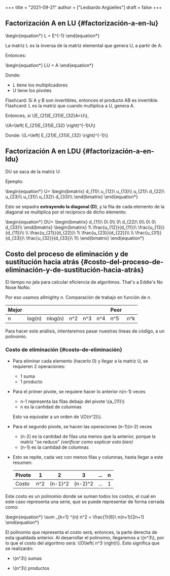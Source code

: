 +++
title = "2021-09-21"
author = ["Leobardo Argüelles"]
draft = false
+++

## Factorización A en LU {#factorización-a-en-lu}

\begin{equation\*}
L = E^{-1}
\end{equation\*}

La matriz L es la inversa de la matriz elemental que genera U, a
partir de A.

Entonces:

\begin{equation\*}
LU = A
\end{equation\*}

Donde:

-   L tiene los multiplicadores
-   U tiene los pivotes

Flashcard: Si A y B son invertibles, entonces el producto AB es invertible.
Flashcard: L es la matriz que cuando multiplica a U, genera A.

Entonces, si \\(E\_{21}E\_{31}E\_{32}A=U\\),

\\(A=\left( E\_{21}E\_{31}E\_{32} \right)^{-1}U\\)

Donde: \\(L=\left( E\_{21}E\_{31}E\_{32} \right)^{-1}\\)


## Factorización A en LDU {#factorización-a-en-ldu}

DU se saca de la matriz U:

Ejemplo:

\begin{equation\*}
U=
\begin{bmatrix}
d\_{11}\ u\_{12}\ u\_{13}\\\\
u\_{21}\ d\_{22}\ u\_{23}\\\\
u\_{31}\ u\_{32}\ d\_{33}\\\\
\end{bmatrix}
\end{equation\*}

Esto se sepadra **extrayendo la diagonal (D)**, y la fila de cada
elemento de la diagonal se multiplica por el recíproco de dicho
elemento:

\begin{equation\*}
DU=
\begin{bmatrix}
d\_{11}\ 0\ 0\\\\
0\ d\_{22}\ 0\\\\
0\ 0\ d\_{33}\\\\
\end{bmatrix}
\begin{bmatrix}
1\ \frac{u\_{12}}{d\_{11}}\ \frac{u\_{13}}{d\_{11}}\\\\
\\\\
\frac{u\_{21}}{d\_{22}}\ 1\ \frac{u\_{23}}{d\_{22}}\\\\
\\\\
\frac{u\_{31}}{d\_{33}}\ \frac{u\_{32}}{d\_{33}}\ 1\\\\
\end{bmatrix}
\end{equation\*}


## Costo del proceso de eliminación y de sustitución hacia atrás {#costo-del-proceso-de-eliminación-y-de-sustitución-hacia-atrás}

El tiempo no jala para calcular eficiencia de algoritmos.
That's a Eddie's No Nose NoNo.

Por eso usamos allmighty _n_.
Comparación de trabajo en función de _n_.

| Mejor |        |         |     |     |     | Peor |     |
|-------|--------|---------|-----|-----|-----|------|-----|
| n     | log(n) | nlog(n) | n^2 | n^3 | n^4 | n^5  | n^k |

Para hacer este análisis, intentaremos pasar nuestras
líneas de código, a un polinomio.


### Costo de eliminación {#costo-de-eliminación}

-   Para eliminar cada elemento (hacerlo 0) y llegar a la matriz U,
    se requieren 2 operaciones:
    -   1 suma
    -   1 producto
-   Para el primer pivote, se requiere hacer lo anterior n(n-1) veces

    -   n-1 representa las filas debajo del pivote \\(a\_{11}\\)
    -   n es la cantidad de columnas

    Esto va equivaler a un orden de \\(O(n^2)\\).
-   Para el segundo pivote, se hacen las operaciones (n-1)(n-2) veces
    -   (n-2) es la cantidad de filas
        una menos que la anterior, porque la matriz "se reduce" _(verificar_
        _como explicar esto bien)_
    -   (n-1) es la cantidad de columnas
-   Esto se repite, cada vez con menos filas y columnas, hasta llegar a este resumen:

    | Pivote | 1   | 2       | 3       | ... | n |
    |--------|-----|---------|---------|-----|---|
    | Costo  | n^2 | (n-1)^2 | (n-2)^2 | ... | 1 |

Este costo es un polinomio donde se suman todos los costos, el cual
en este caso representa una serie, que se puede representar de forma
cerrada como:

\begin{equation\*}
\sum \_{k=1} ^{n} n^2 = \frac{1}{6}\ n(n+1)(2n+1)
\end{equation\*}

El polinomio que representa el costo será, entonces, la parte derecha
de esta igualdada anterior.
Al desarrollar el polinomio, llegaremos a \\(n^3\\), por lo que el costo
del algoritmo será: \\(O\left( n^3 \right)\\).
Esto significa que se realizarán:

-   \\(n^3\\) sumas

-   \\(n^3\\) productos
